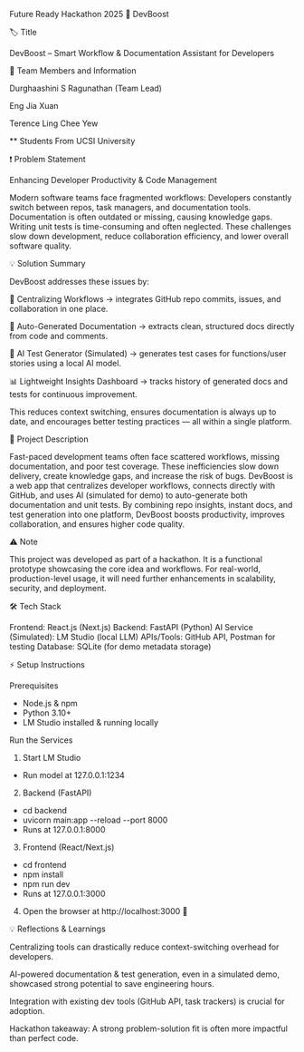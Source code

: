 Future Ready Hackathon 2025
🚀 DevBoost

🏷 Title

DevBoost – Smart Workflow & Documentation Assistant for Developers

👥 Team Members and Information

Durghaashini S Ragunathan (Team Lead)

Eng Jia Xuan

Terence Ling Chee Yew

\*\* Students From UCSI University

❗ Problem Statement

Enhancing Developer Productivity & Code Management

Modern software teams face fragmented workflows:
Developers constantly switch between repos, task managers, and documentation tools.
Documentation is often outdated or missing, causing knowledge gaps.
Writing unit tests is time-consuming and often neglected.
These challenges slow down development, reduce collaboration efficiency, and lower overall software quality.

💡 Solution Summary

DevBoost addresses these issues by:

📂 Centralizing Workflows → integrates GitHub repo commits, issues, and collaboration in one place.

📝 Auto-Generated Documentation → extracts clean, structured docs directly from code and comments.

🧪 AI Test Generator (Simulated) → generates test cases for functions/user stories using a local AI model.

📊 Lightweight Insights Dashboard → tracks history of generated docs and tests for continuous improvement.

This reduces context switching, ensures documentation is always up to date, and encourages better testing practices — all within a single platform.

📌 Project Description

Fast-paced development teams often face scattered workflows, missing documentation, and poor test coverage. These inefficiencies slow down delivery, create knowledge gaps, and increase the risk of bugs.
DevBoost is a web app that centralizes developer workflows, connects directly with GitHub, and uses AI (simulated for demo) to auto-generate both documentation and unit tests. By combining repo insights, instant docs, and test generation into one platform, DevBoost boosts productivity, improves collaboration, and ensures higher code quality.

⚠️ Note

This project was developed as part of a hackathon. It is a functional prototype showcasing the core idea and workflows. For real-world, production-level usage, it will need further enhancements in scalability, security, and deployment.

🛠 Tech Stack

Frontend: React.js (Next.js)
Backend: FastAPI (Python)
AI Service (Simulated): LM Studio (local LLM)
APIs/Tools: GitHub API, Postman for testing
Database: SQLite (for demo metadata storage)

⚡ Setup Instructions

Prerequisites

- Node.js & npm
- Python 3.10+
- LM Studio installed & running locally

Run the Services

1. Start LM Studio

- Run model at 127.0.0.1:1234

2. Backend (FastAPI)

- cd backend
- uvicorn main:app --reload --port 8000
- Runs at 127.0.0.1:8000

3. Frontend (React/Next.js)

- cd frontend
- npm install
- npm run dev
- Runs at 127.0.0.1:3000

4. Open the browser at http://localhost:3000 🎉

💡 Reflections & Learnings

Centralizing tools can drastically reduce context-switching overhead for developers.

AI-powered documentation & test generation, even in a simulated demo, showcased strong potential to save engineering hours.

Integration with existing dev tools (GitHub API, task trackers) is crucial for adoption.

Hackathon takeaway: A strong problem-solution fit is often more impactful than perfect code.
